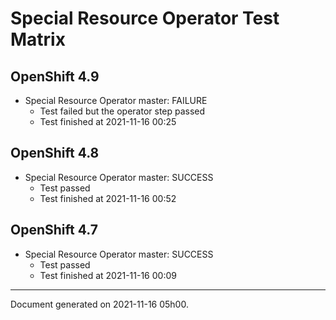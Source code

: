 
Special Resource Operator Test Matrix
=====================================

OpenShift 4.9
-------------


* Special Resource Operator master: FAILURE
  - Test failed but the operator step passed
  - Test finished at 2021-11-16 00:25

OpenShift 4.8
-------------


* Special Resource Operator master: SUCCESS
  - Test passed
  - Test finished at 2021-11-16 00:52

OpenShift 4.7
-------------


* Special Resource Operator master: SUCCESS
  - Test passed
  - Test finished at 2021-11-16 00:09


---
Document generated on 2021-11-16 05h00.

